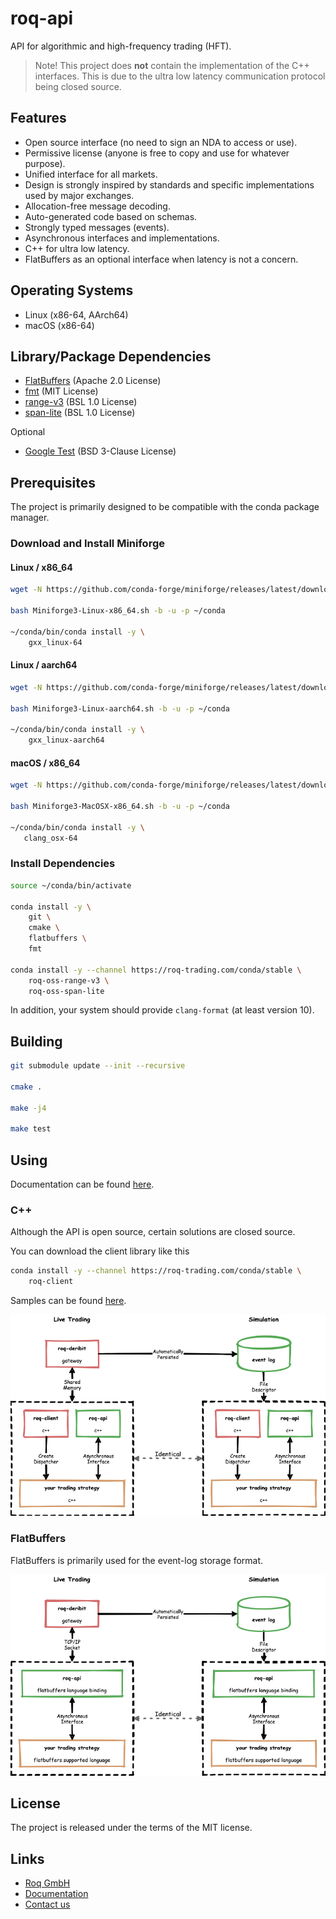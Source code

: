 # roq-api

API for algorithmic and high-frequency trading (HFT).

> Note!
> This project does **not** contain the implementation of the C++ interfaces.
> This is due to the ultra low latency communication protocol being closed
> source.


## Features

* Open source interface (no need to sign an NDA to access or use).
* Permissive license (anyone is free to copy and use for whatever purpose).
* Unified interface for all markets.
* Design is strongly inspired by standards and specific implementations used
  by major exchanges.
* Allocation-free message decoding.
* Auto-generated code based on schemas.
* Strongly typed messages (events).
* Asynchronous interfaces and implementations.
* C++ for ultra low latency.
* FlatBuffers as an optional interface when latency is not a concern.


## Operating Systems

* Linux (x86-64, AArch64)
* macOS (x86-64)


## Library/Package Dependencies

* [FlatBuffers](https://github.com/google/flatbuffers) (Apache 2.0 License)
* [fmt](https://github.com/fmtlib/fmt) (MIT License)
* [range-v3](https://github.com/ericniebler/range-v3) (BSL 1.0 License)
* [span-lite](https://github.com/martinmoene/span-lite) (BSL 1.0 License)

Optional

* [Google Test](https://github.com/google/googletest) (BSD 3-Clause License)


## Prerequisites

The project is primarily designed to be compatible with the conda package manager.

### Download and Install Miniforge

#### Linux / x86\_64

```bash
wget -N https://github.com/conda-forge/miniforge/releases/latest/download/Miniforge3-Linux-x86_64.sh

bash Miniforge3-Linux-x86_64.sh -b -u -p ~/conda

~/conda/bin/conda install -y \
    gxx_linux-64
```

#### Linux / aarch64

```bash
wget -N https://github.com/conda-forge/miniforge/releases/latest/download/Miniforge3-Linux-aarch64.sh

bash Miniforge3-Linux-aarch64.sh -b -u -p ~/conda

~/conda/bin/conda install -y \
    gxx_linux-aarch64
```

#### macOS / x86\_64

```bash
wget -N https://github.com/conda-forge/miniforge/releases/latest/download/Miniforge3-MacOSX-x86_64.sh

bash Miniforge3-MacOSX-x86_64.sh -b -u -p ~/conda

~/conda/bin/conda install -y \
   clang_osx-64
```

### Install Dependencies

```bash
source ~/conda/bin/activate

conda install -y \
    git \
    cmake \
    flatbuffers \
    fmt

conda install -y --channel https://roq-trading.com/conda/stable \
    roq-oss-range-v3 \
    roq-oss-span-lite
```

In addition, your system should provide `clang-format` (at least version 10).


## Building

```bash
git submodule update --init --recursive

cmake .

make -j4

make test
```


## Using

Documentation can be found [here](https://roq-trading.com/docs).

### C++

Although the API is open source, certain solutions are closed source.

You can download the client library like this

```bash
conda install -y --channel https://roq-trading.com/conda/stable \
    roq-client
```

Samples can be found [here](https://github.com/roq-trading/roq-samples).

![C++ design](/doc/images/roq-api-cpp-design.png)

### FlatBuffers

FlatBuffers is primarily used for the event-log storage format.

![FlatBuffers design](/doc/images/roq-api-flatbuffers-design.png)


## License

The project is released under the terms of the MIT license.


## Links

* [Roq GmbH](https://roq-trading.com/)
* [Documentation](https://roq-trading.com/docs/)
* [Contact us](mailto:info@roq-trading.com)
